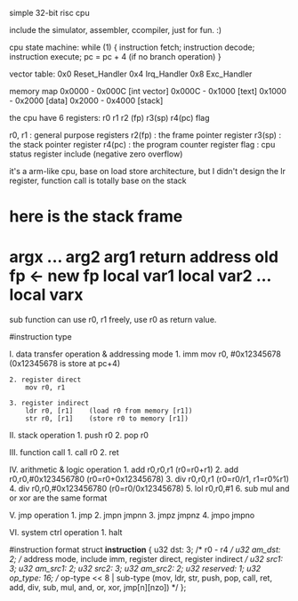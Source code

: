 simple 32-bit risc cpu

include the simulator, assembler, ccompiler, just for fun. :)

cpu state machine: 
while (1) {
    instruction fetch;
    instruction decode;
    instruction execute;
    pc = pc + 4 (if no branch operation)
}

vector table:
0x0     Reset_Handler
0x4     Irq_Handler
0x8     Exc_Handler

memory map
0x0000 - 0x000C [int vector]
0x000C - 0x1000 [text]
0x1000 - 0x2000 [data]
0x2000 - 0x4000 [stack]

the cpu have 6 registers: r0 r1 r2 (fp) r3(sp) r4(pc) flag

r0, r1 : general purpose registers
r2(fp) : the frame pointer register
r3(sp) : the stack pointer register
r4(pc) : the program counter register
flag   : cpu status register include (negative zero overflow)

it's a arm-like cpu, base on load store architecture, 
but I didn't design the lr register, function call is totally base on the stack

here is the stack frame
===========
argx
...
arg2
arg1
return address
old fp         <- new fp
local var1
local var2
...
local varx
===========
sub function can use r0, r1 freely, use r0 as return value.

#instruction type

I. data transfer operation & addressing mode
    1. imm
        mov r0, #0x12345678     (0x12345678 is store at pc+4)
    
    2. register direct
        mov r0, r1
    
    3. register indirect
        ldr r0, [r1]    (load r0 from memory [r1])
        str r0, [r1]    (store r0 to memory [r1])

II. stack operation
    1. push r0
    2. pop  r0

III. function call
    1. call r0
    2. ret

IV. arithmetic & logic operation 
    1. add r0,r0,r1     (r0=r0+r1)
    2. add r0,r0,#0x123456780 (r0=r0+0x12345678)
    3. div r0,r0,r1     (r0=r0/r1, r1=r0%r1)
    4. div r0,r0,#0x123456780 (r0=r0/0x12345678)
    5. lol r0,r0,#1
    6. sub mul and or xor are the same format

V. jmp operation
    1. jmp
    2. jmpn jmpnn
    3. jmpz jmpnz
    4. jmpo jmpno

VI. system ctrl operation
    1. halt

#instruction format
struct __instruction__ {
    u32 dst:       3;   /* r0 - r4 */
    u32 am_dst:    2;   /* address mode, include imm, register direct, register indirect */
    u32 src1:      3;
    u32 am_src1:   2;
    u32 src2:      3;
    u32 am_src2:   2;
    u32 reserved:  1;
    u32 op_type:  16;   /* op-type << 8 | sub-type (mov, ldr, str, push, pop, call, ret, add, div, sub, mul, and, or, xor, jmp[n][nzo]) */
};
